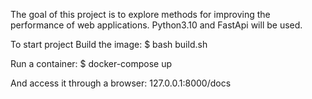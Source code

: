 
The goal of this project is to explore methods for improving the performance of web applications.
Python3.10 and FastApi will be used.

To start project
Build the image:
$ bash build.sh

Run a container:
$ docker-compose up

And access it through a browser:
127.0.0.1:8000/docs